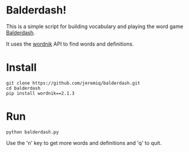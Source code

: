 # Balderdash!
This is a simple script for building vocabulary and playing the
word game <a href="https://en.wikipedia.org/wiki/Balderdash"
target="_blank">Balderdash</a>.

It uses the <a href="http://developer.wordnik.com/"
target="_blank">wordnik</a> API to find words and definitions.

# Install

```
git clone https://github.com/jeremiq/balderdash.git
cd balderdash
pip install wordnik==2.1.3
```

# Run

```
python balderdash.py
```

Use the 'n' key to get more words and definitions and 'q' to quit. 
